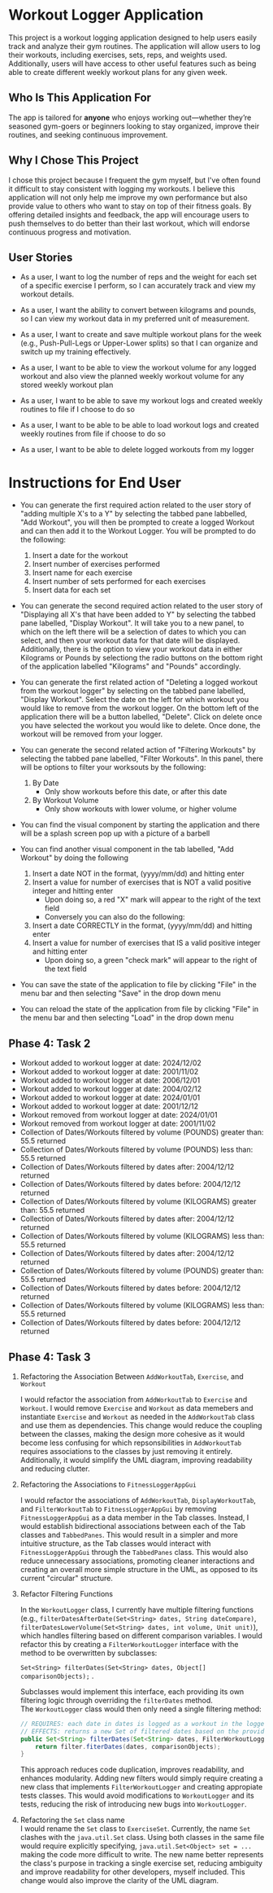 # Workout Logger Application 
This project is a workout logging application designed to help users easily track and analyze their gym routines. The application will allow users to log their workouts, including exercises, sets, reps, and weights used. Additionally, users will have access to other useful features such as being able to create different weekly workout plans for any given week.

## Who Is This Application For
The app is tailored for **anyone** who enjoys working out—whether they’re seasoned gym-goers or beginners looking to stay organized, improve their routines, and seeking continuous improvement.

## Why I Chose This Project
I chose this project because I frequent the gym myself, but I've often found it difficult to stay consistent with logging my workouts. I believe this application will not only help me improve my own performance but also provide value to others who want to stay on top of their fitness goals. By offering detailed insights and feedback, the app will encourage users to push themselves to do better than their last workout, which will endorse continuous progress and motivation.

## User Stories
- As a user, I want to log the number of reps and the weight for each set of a specific exercise I perform, so I can accurately track and view my workout details.

- As a user, I want the ability to convert between kilograms and pounds, so I can view my workout data in my preferred unit of measurement.

- As a user, I want to create and save multiple workout plans for the week (e.g., Push-Pull-Legs or Upper-Lower splits) so that I can organize and switch up my training effectively.

- As a user, I want to be able to view the workout volume for any logged workout and also view the planned weekly workout volume for any stored weekly workout plan

- As a user, I want to be able to save my workout logs and created weekly routines to file if I choose to do so 

- As a user, I want to be able to be able to load workout logs and created weekly routines from file if choose to do so 

- As a user, I want to be able to delete logged workouts from my logger

# Instructions for End User

- You can generate the first required action related to the user story of "adding multiple X's to a Y" by selecting the tabbed pane labbelled, "Add Workout", you will then be prompted to create a logged Workout and can then add it to the Workout Logger. You will be prompted to do the following:
    1) Insert a date for the workout
    2) Insert number of exercises performed
    3) Insert name for each exercise
    4) Insert number of sets performed for each exercises
    5) Insert data for each set 

- You can generate the second required action related to the user story of "Displaying all X's that have been added to Y" by selecting the tabbed pane labelled, "Display Workout". It will take you to a new panel, to which on the left there will be a selection of dates to which you can select, and then your workout data for that date will be displayed. Additionally, there is the option to view your workout data in either Kilograms or Pounds by selectiong the radio buttons on the bottom right of the application labelled "Kilograms" and "Pounds" accordingly.

- You can generate the first related action of "Deleting a logged workout from the workout logger" by selecting on the tabbed pane labelled, "Display Workout". Select the date on the left for which workout you would like to remove from the workout logger. On the bottom left of the application there will be a button labelled, "Delete". Click on delete once you have selected the workout you would like to delete. Once done, the workout will be removed from your logger.

- You can generate the second related action of "Filtering Workouts" by selecting the tabbed pane labelled, "Filter Workouts". In this panel, there will be options to filter your worksouts by the following:
    1)  By Date 
        * Only show workouts before this date, or after this date
    2) By Workout Volume 
        * Only show workouts with lower volume, or higher volume 

- You can find the visual component by starting the application and there will be a splash screen pop up with a picture of a barbell 

- You can find another visual component in the tab labelled, "Add Workout" by doing the following 
    1) Insert a date NOT in the format, (yyyy/mm/dd) and hitting enter
    2) Insert a value for number of exercises that is NOT a valid positive integer and hitting enter
        - Upon doing so, a red "X" mark will appear to the right of the text field 
        - Conversely you can also do the following: 
    3) Insert a date CORRECTLY in the format, (yyyy/mm/dd) and hitting enter
    4) Insert a value for number of exercises that IS a valid positive integer and hitting enter
        -  Upon doing so, a green "check mark" will appear to the right of the text field

- You can save the state of the application to file by clicking "File" in the menu bar and then selecting "Save" in the drop down menu 

- You can reload the state of the application from file by clicking "File" in the menu bar and then selecting "Load" in the drop down menu 

## Phase 4: Task 2
- Workout added to workout logger at date: 2024/12/02
- Workout added to workout logger at date: 2001/11/02
- Workout added to workout logger at date: 2006/12/01
- Workout added to workout logger at date: 2004/02/12
- Workout added to workout logger at date: 2024/01/01
- Workout added to workout logger at date: 2001/12/12
- Workout removed from workout logger at date: 2024/01/01
- Workout removed from workout logger at date: 2001/11/02
- Collection of Dates/Workouts filtered by volume (POUNDS) greater than: 55.5 returned
- Collection of Dates/Workouts filtered by volume (POUNDS) less than: 55.5 returned
- Collection of Dates/Workouts filtered by dates after: 2004/12/12 returned
- Collection of Dates/Workouts filtered by dates before: 2004/12/12 returned
- Collection of Dates/Workouts filtered by volume (KILOGRAMS) greater than: 55.5 returned
- Collection of Dates/Workouts filtered by dates after: 2004/12/12 returned
- Collection of Dates/Workouts filtered by volume (KILOGRAMS) less than: 55.5 returned
- Collection of Dates/Workouts filtered by dates after: 2004/12/12 returned
- Collection of Dates/Workouts filtered by volume (POUNDS) greater than: 55.5 returned
- Collection of Dates/Workouts filtered by dates before: 2004/12/12 returned
- Collection of Dates/Workouts filtered by volume (KILOGRAMS) less than: 55.5 returned
- Collection of Dates/Workouts filtered by dates before: 2004/12/12 returned

## Phase 4: Task 3
1) Refactoring the Association Between `AddWorkoutTab`, `Exercise`, and `Workout`  

    I would refactor the association from `AddWorkoutTab` to `Exercise` and `Workout`. I would remove `Exercise` and `Workout` as data memebers and instantiate `Exercise` and `Workout` as needed in the `AddWorkoutTab` class and use them as dependencies. This change would reduce the coupling between the classes, making the design more cohesive as it would become less confusing for which repsonsibilities in `AddWorkoutTab` requires associations to the classes by just removing it entirely. Additionally, it would simplify the UML diagram, improving readability and reducing clutter.

2) Refactoring the Associations to `FitnessLoggerAppGui`  

     I would refactor the associations of `AddWorkoutTab`, `DisplayWorkoutTab`, and `FilterWorkoutTab` to `FitnessLoggerAppGui` by removing `FitnessLoggerAppGui` as a data member in the Tab classes. Instead, I would establish bidirectional associations between each of the Tab classes and `TabbedPanes`. This would result in a simpler and more intuitive structure, as the Tab classes would interact with `FitnessLoggerAppGui` through the `TabbedPanes` class. This would also reduce unnecessary associations, promoting cleaner interactions and creating an overall more simple structure in the UML, as opposed to its current "circular" structure.
3) Refactor Filtering Functions  

    In the `WorkoutLogger` class, I currently have multiple filtering functions (e.g., `filterDatesAfterDate(Set<String> dates, String dateCompare)`, `filterDatesLowerVolume(Set<String> dates, int volume, Unit unit)`), which handles filtering based on different comparison variables. I would refactor this by creating a `FilterWorkoutLogger` interface with the method to be overwritten by subclasses:  

    `Set<String> filterDates(Set<String> dates, Object[] comparisonObjects);` . 

    Subclasses would implement this interface, each providing its own filtering logic through overriding the `filterDates` method.  
     The `WorkoutLogger` class would then only need a single filtering method:  
    ```java 
    // REQUIRES: each date in dates is logged as a workout in the logger
    // EFFECTS: returns a new Set of filtered dates based on the provided dates, filter, and comparisonObjects
    public Set<String> filterDates(Set<String> dates, FilterWorkoutLogger filter, Object[] comparisonObjects) {
        return filter.fiterDates(dates, comparisonObjects);
    }
    ``` 
    This approach reduces code duplication, improves readability, and enhances modularity. Adding new filters would simply require creating a new class that implements `FilterWorkoutLogger` and creating appropiate tests classes. This would avoid modifications to `WorkoutLogger` and its tests, reducing the risk of introducing new bugs into `WorkoutLogger`.
4) Refactoring the `Set` class name  
I would rename the `Set` class to `ExerciseSet`. Currently, the name `Set` clashes with the `java.util.Set` class. Using both classes in the same file would require explicitly specifying, `java.util.Set<Object> set = ...` making the code more difficult to write. The new name better represents the class's purpose in tracking a single exercise set, reducing ambiguity and improve readability for other developers, myself included. This change would also improve the clarity of the UML diagram.